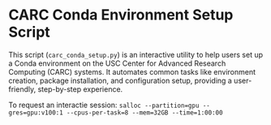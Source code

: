 # CARC Conda Environment Setup Script

This script (`carc_conda_setup.py`) is an interactive utility to help users set up a Conda environment on the USC Center for Advanced Research Computing (CARC) systems. It automates common tasks like environment creation, package installation, and configuration setup, providing a user-friendly, step-by-step experience.

To request an interactie session:
```salloc --partition=gpu --gres=gpu:v100:1 --cpus-per-task=8 --mem=32GB --time=1:00:00 ```

